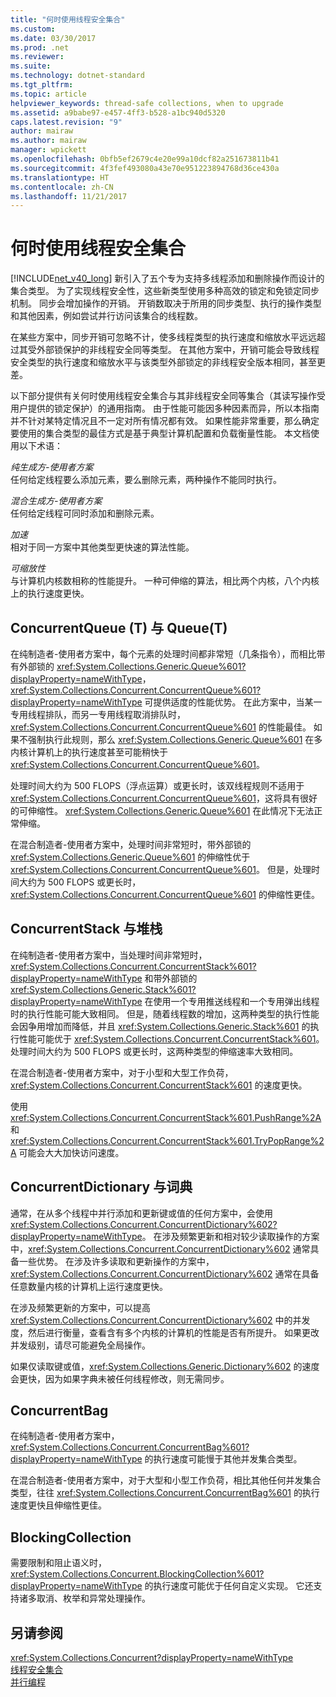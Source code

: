 ```yaml
---
title: "何时使用线程安全集合"
ms.custom: 
ms.date: 03/30/2017
ms.prod: .net
ms.reviewer: 
ms.suite: 
ms.technology: dotnet-standard
ms.tgt_pltfrm: 
ms.topic: article
helpviewer_keywords: thread-safe collections, when to upgrade
ms.assetid: a9babe97-e457-4ff3-b528-a1bc940d5320
caps.latest.revision: "9"
author: mairaw
ms.author: mairaw
manager: wpickett
ms.openlocfilehash: 0bfb5ef2679c4e20e99a10dcf82a251673811b41
ms.sourcegitcommit: 4f3fef493080a43e70e951223894768d36ce430a
ms.translationtype: HT
ms.contentlocale: zh-CN
ms.lasthandoff: 11/21/2017
---
```

# <a name="when-to-use-a-thread-safe-collection"></a>何时使用线程安全集合
[!INCLUDE[net_v40_long](../../../../includes/net-v40-long-md.md)] 新引入了五个专为支持多线程添加和删除操作而设计的集合类型。 为了实现线程安全性，这些新类型使用多种高效的锁定和免锁定同步机制。 同步会增加操作的开销。 开销数取决于所用的同步类型、执行的操作类型和其他因素，例如尝试并行访问该集合的线程数。  
  
 在某些方案中，同步开销可忽略不计，使多线程类型的执行速度和缩放水平远远超过其受外部锁保护的非线程安全同等类型。 在其他方案中，开销可能会导致线程安全类型的执行速度和缩放水平与该类型外部锁定的非线程安全版本相同，甚至更差。  
  
 以下部分提供有关何时使用线程安全集合与其非线程安全同等集合（其读写操作受用户提供的锁定保护）的通用指南。 由于性能可能因多种因素而异，所以本指南并不针对某特定情况且不一定对所有情况都有效。 如果性能非常重要，那么确定要使用的集合类型的最佳方式是基于典型计算机配置和负载衡量性能。 本文档使用以下术语：  
  
 *纯生成方-使用者方案*  
 任何给定线程要么添加元素，要么删除元素，两种操作不能同时执行。  
  
 *混合生成方-使用者方案*  
 任何给定线程可同时添加和删除元素。  
  
 *加速*  
 相对于同一方案中其他类型更快速的算法性能。  
  
 *可缩放性*  
 与计算机内核数相称的性能提升。 一种可伸缩的算法，相比两个内核，八个内核上的执行速度更快。  
  
## <a name="concurrentqueuet-vs-queuet"></a>ConcurrentQueue (T) 与 Queue(T)  
 在纯制造者-使用者方案中，每个元素的处理时间都非常短（几条指令），而相比带有外部锁的 <xref:System.Collections.Generic.Queue%601?displayProperty=nameWithType>，<xref:System.Collections.Concurrent.ConcurrentQueue%601?displayProperty=nameWithType> 可提供适度的性能优势。 在此方案中，当某一专用线程排队，而另一专用线程取消排队时，<xref:System.Collections.Concurrent.ConcurrentQueue%601> 的性能最佳。 如果不强制执行此规则，那么 <xref:System.Collections.Generic.Queue%601> 在多内核计算机上的执行速度甚至可能稍快于 <xref:System.Collections.Concurrent.ConcurrentQueue%601>。  
  
 处理时间大约为 500 FLOPS（浮点运算）或更长时，该双线程规则不适用于 <xref:System.Collections.Concurrent.ConcurrentQueue%601>，这将具有很好的可伸缩性。 <xref:System.Collections.Generic.Queue%601> 在此情况下无法正常伸缩。  
  
 在混合制造者-使用者方案中，处理时间非常短时，带外部锁的 <xref:System.Collections.Generic.Queue%601> 的伸缩性优于 <xref:System.Collections.Concurrent.ConcurrentQueue%601>。 但是，处理时间大约为 500 FLOPS 或更长时，<xref:System.Collections.Concurrent.ConcurrentQueue%601> 的伸缩性更佳。  
  
## <a name="concurrentstack-vs-stack"></a>ConcurrentStack 与堆栈  
 在纯制造者-使用者方案中，当处理时间非常短时，<xref:System.Collections.Concurrent.ConcurrentStack%601?displayProperty=nameWithType> 和带外部锁的 <xref:System.Collections.Generic.Stack%601?displayProperty=nameWithType> 在使用一个专用推送线程和一个专用弹出线程时的执行性能可能大致相同。 但是，随着线程数的增加，这两种类型的执行性能会因争用增加而降低，并且 <xref:System.Collections.Generic.Stack%601> 的执行性能可能优于 <xref:System.Collections.Concurrent.ConcurrentStack%601>。 处理时间大约为 500 FLOPS 或更长时，这两种类型的伸缩速率大致相同。  
  
 在混合制造者-使用者方案中，对于小型和大型工作负荷，<xref:System.Collections.Concurrent.ConcurrentStack%601> 的速度更快。  
  
 使用 <xref:System.Collections.Concurrent.ConcurrentStack%601.PushRange%2A> 和 <xref:System.Collections.Concurrent.ConcurrentStack%601.TryPopRange%2A> 可能会大大加快访问速度。  
  
## <a name="concurrentdictionary-vs-dictionary"></a>ConcurrentDictionary 与词典  
 通常，在从多个线程中并行添加和更新键或值的任何方案中，会使用 <xref:System.Collections.Concurrent.ConcurrentDictionary%602?displayProperty=nameWithType>。 在涉及频繁更新和相对较少读取操作的方案中，<xref:System.Collections.Concurrent.ConcurrentDictionary%602> 通常具备一些优势。 在涉及许多读取和更新操作的方案中，<xref:System.Collections.Concurrent.ConcurrentDictionary%602> 通常在具备任意数量内核的计算机上运行速度更快。  
  
 在涉及频繁更新的方案中，可以提高 <xref:System.Collections.Concurrent.ConcurrentDictionary%602> 中的并发度，然后进行衡量，查看含有多个内核的计算机的性能是否有所提升。 如果更改并发级别，请尽可能避免全局操作。  
  
 如果仅读取键或值，<xref:System.Collections.Generic.Dictionary%602> 的速度会更快，因为如果字典未被任何线程修改，则无需同步。  
  
## <a name="concurrentbag"></a>ConcurrentBag  
 在纯制造者-使用者方案中，<xref:System.Collections.Concurrent.ConcurrentBag%601?displayProperty=nameWithType> 的执行速度可能慢于其他并发集合类型。  
  
 在混合制造者-使用者方案中，对于大型和小型工作负荷，相比其他任何并发集合类型，往往 <xref:System.Collections.Concurrent.ConcurrentBag%601> 的执行速度更快且伸缩性更佳。  
  
## <a name="blockingcollection"></a>BlockingCollection  
 需要限制和阻止语义时，<xref:System.Collections.Concurrent.BlockingCollection%601?displayProperty=nameWithType> 的执行速度可能优于任何自定义实现。 它还支持诸多取消、枚举和异常处理操作。  
  
## <a name="see-also"></a>另请参阅  
 <xref:System.Collections.Concurrent?displayProperty=nameWithType>  
 [线程安全集合](../../../../docs/standard/collections/thread-safe/index.md)  
 [并行编程](../../../../docs/standard/parallel-programming/index.md)
